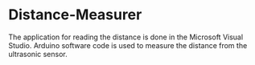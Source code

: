 # Distance-Measurer

The application for reading the distance is done in the Microsoft Visual Studio.
Arduino software code is used to measure the distance from the ultrasonic sensor.

